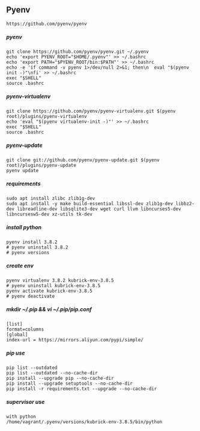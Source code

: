 ## Pyenv
    https://github.com/pyenv/pyenv


##### pyenv
    git clone https://github.com/pyenv/pyenv.git ~/.pyenv
    echo 'export PYENV_ROOT="$HOME/.pyenv"' >> ~/.bashrc
    echo 'export PATH="$PYENV_ROOT/bin:$PATH"' >> ~/.bashrc
    echo -e 'if command -v pyenv 1>/dev/null 2>&1; then\n  eval "$(pyenv init -)"\nfi' >> ~/.bashrc
    exec "$SHELL"
    source .bashrc


##### pyenv-virtualenv
    git clone https://github.com/pyenv/pyenv-virtualenv.git $(pyenv root)/plugins/pyenv-virtualenv
    echo 'eval "$(pyenv virtualenv-init -)"' >> ~/.bashrc
    exec "$SHELL"
    source .bashrc


##### pyenv-update
    git clone git://github.com/pyenv/pyenv-update.git $(pyenv root)/plugins/pyenv-update
    pyenv update


##### requirements
    sudo apt install zlibc zlib1g-dev
    sudo apt install -y make build-essential libssl-dev zlib1g-dev libbz2-dev libreadline-dev libsqlite3-dev wget curl llvm libncurses5-dev libncursesw5-dev xz-utils tk-dev


##### install python
    pyenv install 3.8.2
    # pyenv uninstall 3.8.2
    # pyenv versions


##### create env
    pyenv virtualenv 3.8.2 kubrick-env-3.8.5
    # pyenv uninstall kubrick-env-3.8.5
    pyenv activate kubrick-env-3.8.5
    # pyenv deactivate


##### mkdir ~/.pip && vi ~/.pip/pip.conf
    [list]
    format=columns
    [global]
    index-url = https://mirrors.aliyun.com/pypi/simple/


##### pip use 
    pip list --outdated
    pip list --outdated --no-cache-dir
    pip install --upgrade pip --no-cache-dir
    pip install --upgrade setuptools --no-cache-dir
    pip install -r requirements.txt --upgrade --no-cache-dir


##### supervisor use
    with python
    /home/vagrant/.pyenv/versions/kubrick-env-3.8.5/bin/python
